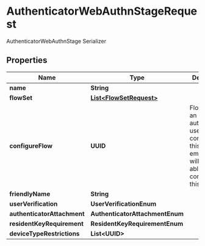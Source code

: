 

# AuthenticatorWebAuthnStageRequest

AuthenticatorWebAuthnStage Serializer

## Properties

| Name | Type | Description | Notes |
|------------ | ------------- | ------------- | -------------|
|**name** | **String** |  |  |
|**flowSet** | [**List&lt;FlowSetRequest&gt;**](FlowSetRequest.md) |  |  [optional] |
|**configureFlow** | **UUID** | Flow used by an authenticated user to configure this Stage. If empty, user will not be able to configure this stage. |  [optional] |
|**friendlyName** | **String** |  |  [optional] |
|**userVerification** | **UserVerificationEnum** |  |  [optional] |
|**authenticatorAttachment** | **AuthenticatorAttachmentEnum** |  |  [optional] |
|**residentKeyRequirement** | **ResidentKeyRequirementEnum** |  |  [optional] |
|**deviceTypeRestrictions** | **List&lt;UUID&gt;** |  |  [optional] |




